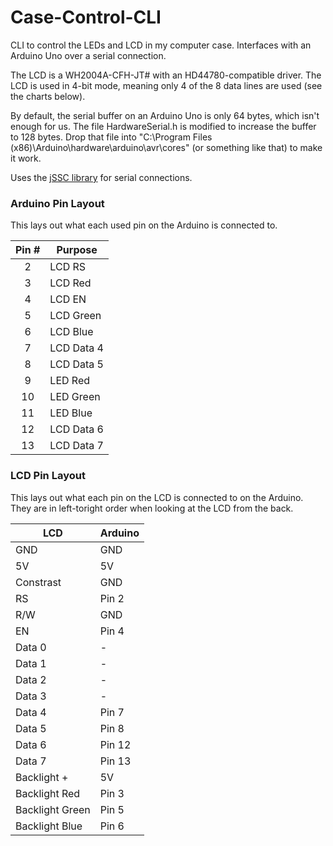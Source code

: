# Case-Control-CLI
CLI to control the LEDs and LCD in my computer case. Interfaces with an Arduino Uno over a serial connection.

The LCD is a WH2004A-CFH-JT# with an HD44780-compatible driver. The LCD is used in 4-bit mode, meaning only 4 of the 8 data lines are used (see the charts below).

By default, the serial buffer on an Arduino Uno is only 64 bytes, which isn't enough for us. The file HardwareSerial.h is modified to increase the buffer to 128 bytes. Drop that file into "C:\Program Files (x86)\Arduino\hardware\arduino\avr\cores" (or something like that) to make it work.

Uses the [jSSC library](https://code.google.com/p/java-simple-serial-connector/) for serial connections.

### Arduino Pin Layout
This lays out what each used pin on the Arduino is connected to.

Pin #|Purpose
:---:|---
2 |LCD RS
3 |LCD Red
4 |LCD EN
5 |LCD Green
6 |LCD Blue
7 |LCD Data 4
8 |LCD Data 5
9 |LED Red
10|LED Green
11|LED Blue
12|LCD Data 6
13|LCD Data 7

### LCD Pin Layout
This lays out what each pin on the LCD is connected to on the Arduino. They are in left-toright order when looking at the LCD from the back.

LCD|Arduino
---|---
GND|GND
5V|5V
Constrast|GND
RS|Pin 2
R/W|GND
EN|Pin 4
Data 0|-
Data 1|-
Data 2|-
Data 3|-
Data 4|Pin 7
Data 5|Pin 8
Data 6|Pin 12
Data 7|Pin 13
Backlight +|5V
Backlight Red|Pin 3
Backlight Green|Pin 5
Backlight Blue|Pin 6